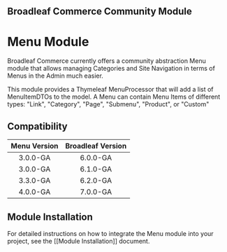 ## Broadleaf Commerce Community Module

# Menu Module

Broadleaf Commerce currently offers a community abstraction Menu module that allows managing Categories and Site Navigation in
terms of Menus in the Admin much easier.

This module provides a Thymeleaf MenuProcessor that will add a list of MenuItemDTOs to the model. A Menu can contain Menu Items of
different types: "Link", "Category", "Page", "Submenu", "Product", or "Custom"

## Compatibility

| Menu Version | Broadleaf Version |
|:------------:|:-----------------:|
|   3.0.0-GA   |     6.0.0-GA      |
|   3.0.0-GA   |     6.1.0-GA      |
|   3.3.0-GA   |     6.2.0-GA      |
|   4.0.0-GA   |     7.0.0-GA      |

## Module Installation

For detailed instructions on how to integrate the Menu module into your project, see the [[Module Installation]] document.
